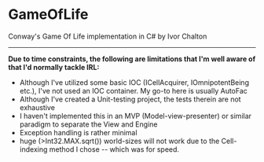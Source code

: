 # GameOfLife
Conway's Game Of Life implementation in C# by Ivor Chalton

---

**Due to time constraints, the following are limitations that I'm well aware of that I'd normally tackle IRL:**

* Although I've utilized some basic IOC (ICellAcquirer, IOmnipotentBeing etc.), I've not used an IOC container. My go-to here is usually AutoFac
* Although I've created a Unit-testing project, the tests therein are not exhaustive
* I haven't implemented this in an MVP (Model-view-presenter) or similar paradigm to separate the View and Engine
* Exception handling is rather minimal
* huge (>Int32.MAX.sqrt()) world-sizes will not work due to the Cell-indexing method I chose -- which was for speed.
